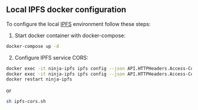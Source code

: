 ## Local IPFS docker configuration

To configure the local [IPFS](https://en.wikipedia.org/wiki/InterPlanetary_File_System) environment follow these steps:

1. Start docker container with docker-compose:

```sh
docker-compose up -d
```

2. Configure IPFS service CORS:

```sh
docker exec -it ninja-ipfs ipfs config --json API.HTTPHeaders.Access-Control-Allow-Origin '["*"]'
docker exec -it ninja-ipfs ipfs config --json API.HTTPHeaders.Access-Control-Allow-Methods '["PUT", "GET", "POST"]'
docker restart ninja-ipfs
```

or

```sh
sh ipfs-cors.sh
```

